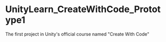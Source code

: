 # UnityLearn_CreateWithCode_Prototype1
 The first project in Unity's official course named "Create With Code"
